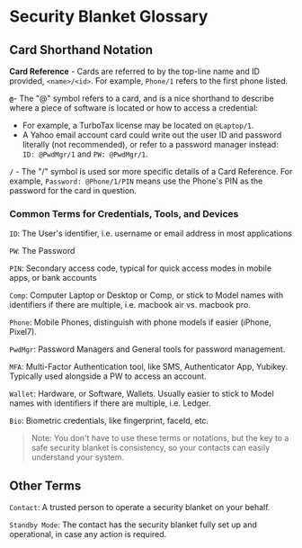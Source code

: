 # Security Blanket Glossary

## Card Shorthand Notation
**Card Reference** - Cards are referred to by the top-line name and ID provided, `<name>/<id>`. For example, `Phone/1` refers to the first phone listed.

**`@`**- The "@" symbol refers to a card, and is a nice shorthand to describe where a piece of software is located or how to access a credential:
- For example, a TurboTax license may be located on `@Laptop/1`.
- A Yahoo email account card could write out the user ID and password literally (not recommended), or refer to a password manager instead: `ID: @PwdMgr/1` and `PW: @PwdMgr/1`.

**`/`** - The "/" symbol is used sor more specific details of a Card Reference. For example, `Password: @Phone/1/PIN` means use the Phone's PIN as the password for the card in question.

### Common Terms for Credentials, Tools, and Devices
`ID`: The User's identifier, i.e. username or email address in most applications

`PW`: The Password

`PIN`: Secondary access code, typical for quick access modes in mobile apps, or bank accounts

`Comp`: Computer Laptop or Desktop or Comp, or stick to Model names with identifiers if there are multiple, i.e. macbook air vs. macbook pro.

`Phone`: Mobile Phones, distinguish with phone models if easier (iPhone, Pixel7).

`PwdMgr`: Password Managers and General tools for password management.

`MFA`: Multi-Factor Authentication tool, like SMS, Authenticator App, Yubikey. Typically used alongside a PW to access an account.

`Wallet`: Hardware, or Software, Wallets. Usually easier to stick to Model names with identifiers if there are multiple, i.e. Ledger.

`Bio`: Biometric credentials, like fingerprint, faceId, etc.

> Note: You don't have to use these terms or notations, but the key to a safe security blanket is consistency, so your contacts can easily understand your system. 

## Other Terms
`Contact`: A trusted person to operate a security blanket on your behalf.

`Standby Mode`: The contact has the security blanket fully set up and operational, in case any action is required.